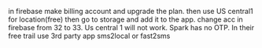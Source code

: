 in firebase make billing account and upgrade the plan. then use US central1 for location(free) then go to storage and add it to the app.
change acc in firebase from 32 to 33.
Us central 1 will not work. Spark has no OTP. In their free trail use 3rd party app sms2local or fast2sms
